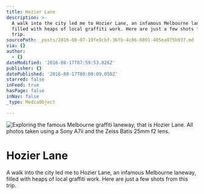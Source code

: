 ```yaml
---
title: Hozier Lane
description: >-
  A walk into the city led me to Hozier Lane, an infamous Melbourne laneway,
  filled with heaps of local graffiti work. Here are just a few shots from this
  trip.
sourcePath: _posts/2016-08-07-19fe9cbf-36fb-4c86-8891-405ea875b937.md
via: {}
author:
  - {}
dateModified: '2016-08-17T07:59:53.026Z'
publisher: {}
datePublished: '2016-08-17T08:00:09.058Z'
starred: false
inFeed: true
hasPage: false
inNav: false
_type: MediaObject

---
```

![Exploring the famous Melbourne graffiti laneway, that is Hozier Lane. All photos taken using a Sony A7ii and the Zeiss Batis 25mm f2 lens. ](https://the-grid-user-content.s3-us-west-2.amazonaws.com/d391504c-ce96-473b-b1b3-6ff36a1ded5a.jpg)

# Hozier Lane

A walk into the city led me to Hozier Lane, an infamous Melbourne laneway, filled with heaps of local graffiti work. Here are just a few shots from this trip.